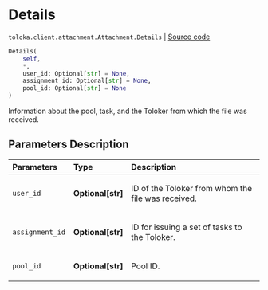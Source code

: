 # Details
`toloka.client.attachment.Attachment.Details` | [Source code](https://github.com/Toloka/toloka-kit/blob/v1.1.4/src/client/attachment.py#L33)

```python
Details(
    self,
    *,
    user_id: Optional[str] = None,
    assignment_id: Optional[str] = None,
    pool_id: Optional[str] = None
)
```

Information about the pool, task, and the Toloker from which the file was received.

## Parameters Description

| Parameters | Type | Description |
| :----------| :----| :-----------|
`user_id`|**Optional\[str\]**|<p>ID of the Toloker from whom the file was received.</p>
`assignment_id`|**Optional\[str\]**|<p>ID for issuing a set of tasks to the Toloker.</p>
`pool_id`|**Optional\[str\]**|<p>Pool ID.</p>
